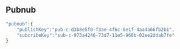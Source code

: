 ## Pubnub
```javascript
"pubnub":{
	"publishKey":"pub-c-d3b8e5f0-f3ae-4f6c-8e1f-4aa4a66fb2b1",
	"subcribeKey":"sub-c-973a4246-73d7-11e5-960b-02ee2ddab7fe"
}
```
